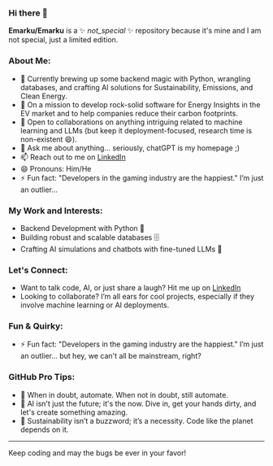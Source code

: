 ### Hi there 👋

**Emarku/Emarku** is a ✨ _not_special_ ✨ repository because it's mine and I am not special, just a limited edition.

### About Me:

- 🔭 Currently brewing up some backend magic with Python, wrangling databases, and crafting AI solutions for Sustainability, Emissions, and Clean Energy.
- 🌱 On a mission to develop rock-solid software for Energy Insights in the EV market and to help companies reduce their carbon footprints.
- 👯 Open to collaborations on anything intriguing related to machine learning and LLMs (but keep it deployment-focused, research time is non-existent 😄).
- 💬 Ask me about anything... seriously, chatGPT is my homepage ;)
- 📫 Reach out to me on [LinkedIn](https://www.linkedin.com/in/erblin-marku/)
- 😄 Pronouns: Him/He
- ⚡ Fun fact: "Developers in the gaming industry are the happiest." I’m just an outlier...

### My Work and Interests:
- Backend Development with Python 🐍
- Building robust and scalable databases 🗄️
- Crafting AI simulations and chatbots with fine-tuned LLMs 🤖

### Let's Connect:
- Want to talk code, AI, or just share a laugh? Hit me up on [LinkedIn](https://www.linkedin.com/in/erblin-marku/)
- Looking to collaborate? I’m all ears for cool projects, especially if they involve machine learning or AI deployments.

### Fun & Quirky:
- ⚡ Fun fact: "Developers in the gaming industry are the happiest." I’m just an outlier... but hey, we can't all be mainstream, right?

### GitHub Pro Tips:
- 🤖 When in doubt, automate. When not in doubt, still automate.
- 🧠 AI isn't just the future; it's the now. Dive in, get your hands dirty, and let's create something amazing.
- 🌱 Sustainability isn’t a buzzword; it’s a necessity. Code like the planet depends on it.

---

Keep coding and may the bugs be ever in your favor!
